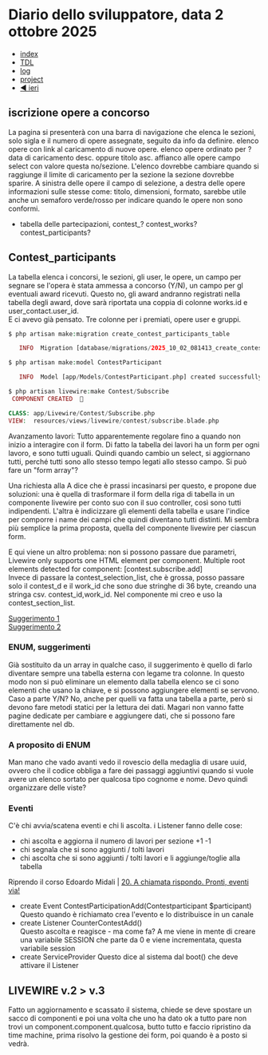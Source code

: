 # Diario dello sviluppatore, data 2 ottobre 2025

* [index](../index.md)
* [TDL](../TDL.md)
* [log](/storage/logs/laravel.log)
* [project](https://github.com/users/mrai64/projects/1)
* [◀️ ieri](./2025-10-01_IT.md)

## iscrizione opere a concorso

La pagina si presenterà con una barra di navigazione che elenca le sezioni,
solo sigla e il numero di opere assegnate, seguito da info da definire.
elenco opere con link al caricamento di nuove opere.
elenco opere ordinato per ? data di caricamento desc. oppure titolo asc.
affianco alle opere campo select con valore questa no/sezione.
L'elenco dovrebbe cambiare quando si raggiunge il limite di caricamento
per la sezione la sezione dovrebbe sparire.
A sinistra delle opere il campo di selezione, a destra delle opere
informazioni sulle stesse come: titolo, dimensioni, formato,
sarebbe utile anche un semaforo verde/rosso per indicare quando
le opere non sono conformi.

* tabella delle partecipazioni, contest_? contest_works? contest_participants?

## Contest_participants

La tabella elenca i concorsi, le sezioni, gli user, le opere,
un campo per segnare se l'opera è stata ammessa a concorso (Y/N),
un campo per gl eventuali award ricevuti. Questo no, gli award
andranno registrati nella tabella degli award, dove
sarà riportata una coppia di colonne works.id e user_contact.user_id.  
E ci avevo già pensato. Tre colonne per i premiati, opere user e gruppi.  

```php
$ php artisan make:migration create_contest_participants_table

   INFO  Migration [database/migrations/2025_10_02_081413_create_contest_participants_table.php] created successfully.  

$ php artisan make:model ContestParticipant

   INFO  Model [app/Models/ContestParticipant.php] created successfully.  

$ php artisan livewire:make Contest/Subscribe
 COMPONENT CREATED  🤙

CLASS: app/Livewire/Contest/Subscribe.php
VIEW:  resources/views/livewire/contest/subscribe.blade.php
```

Avanzamento lavori:
Tutto apparentemente regolare fino a quando non inizio a interagire con il form.
Di fatto la tabella dei lavori ha un form per ogni lavoro, e sono tutti uguali.
Quindi quando cambio un select, si aggiornano tutti, perché tutti sono allo stesso tempo
legati allo stesso campo. Si può fare un "form array"?

Una richiesta alla A dice che è prassi incasinarsi per questo, e propone
due soluzioni: una è quella di trasformare il form della riga di tabella in un componente
livewire per conto suo con il suo controller, così sono tutti indipendenti.
L'altra è indicizzare gli elementi della tabella e usare l'indice per comporre i name
dei campi che quindi diventano tutti distinti. Mi sembra più semplice la prima proposta, quella del componente livewire per ciascun form.

E qui viene un altro problema: non si possono passare due parametri,  
Livewire only supports one HTML element per component. Multiple root elements detected for component: [contest.subscribe.add]  
Invece di passare la contest_selection_list, che è grossa, posso passare solo il contest_d e il work_id che sono due stringhe di 36 byte, creando una stringa csv.
contest_id,work_id. Nel componente mi creo e uso la contest_section_list.

[Suggerimento 1](./2025-10-02%20alle%2021.16.08.png)  
[Suggerimento 2](./2025-10-02%20alle%2021.16.22.png)  

### ENUM, suggerimenti

Già sostituito da un array in qualche caso, il suggerimento
è quello di farlo diventare sempre una tabella esterna con legame tra colonne.
In questo modo non si può eliminare un elemento dalla tabella elenco
se ci sono elementi che usano la chiave, e si possono aggiungere
elementi se servono. Caso a parte Y/N? No, anche per quelli va fatta una
tabella a parte, però si devono fare metodi statici per la lettura dei dati.
Magari non vanno fatte pagine dedicate per cambiare e aggiungere dati,
che si possono fare direttamente nel db.

### A proposito di ENUM

Man mano che vado avanti vedo il rovescio della medaglia di usare uuid,
ovvero che il codice obbliga a fare dei passaggi aggiuntivi quando si vuole
avere un elenco sortato per qualcosa tipo cognome e nome.
Devo quindi organizzare delle viste?

### Eventi

C'è chi avvia/scatena eventi e chi li ascolta. i Listener fanno delle cose:

* chi ascolta e aggiorna il numero di lavori per sezione +1 -1
* chi segnala che si sono aggiunti / tolti lavori
* chi ascolta che si sono aggiunti / tolti lavori e li aggiunge/toglie alla tabella

Riprendo il corso Edoardo Midali | [20. A chiamata rispondo. Pronti, eventi via!](https://youtu.be/pEUKVz-sWYI?si=Z1Xb2sWy7HNftwDP)

* create Event ContestParticipationAdd(Contestparticipant $participant)  
Questo quando è richiamato crea l'evento e lo distribuisce in un canale
* create Listener CounterContestAdd()  
Questo ascolta e reagisce - ma come fa?
A me viene in mente di creare una variabile SESSION che parte da 0
e viene incrementata, questa variabile session
* create ServiceProvider
Questo dice al sistema dal boot() che deve attivare il Listener

## LIVEWIRE v.2 > v.3

Fatto un aggiornamento e scassato il sistema, chiede se deve spostare un sacco di componenti e poi una volta che uno ha dato ok a tutto pare non trovi un component.component.qualcosa, butto tutto e faccio ripristino da time machine, prima risolvo la gestione dei form, poi quando è a posto si vedrà.

